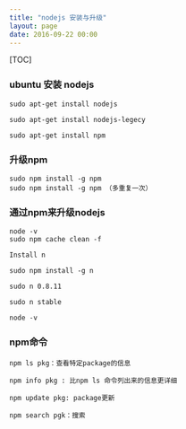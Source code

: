 ```yaml
---
title: "nodejs 安装与升级"
layout: page
date: 2016-09-22 00:00
---
```


[TOC]

### ubuntu 安装 nodejs ###
```shell
sudo apt-get install nodejs

sudo apt-get install nodejs-legecy

sudo apt-get install npm
```
### 升级npm
```shell
sudo npm install -g npm
sudo npm install -g npm （多重复一次）
```

### 通过npm来升级nodejs
```shell
node -v
sudo npm cache clean -f

Install n

sudo npm install -g n

sudo n 0.8.11

sudo n stable

node -v
```

### npm命令
```shell
npm ls pkg：查看特定package的信息

npm info pkg : 比npm ls 命令列出来的信息更详细

npm update pkg: package更新

npm search pgk：搜索
```
